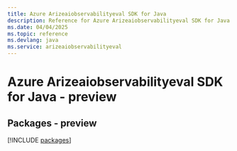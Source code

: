 ```yaml
---
title: Azure Arizeaiobservabilityeval SDK for Java
description: Reference for Azure Arizeaiobservabilityeval SDK for Java
ms.date: 04/04/2025
ms.topic: reference
ms.devlang: java
ms.service: arizeaiobservabilityeval
---
```

# Azure Arizeaiobservabilityeval SDK for Java - preview
## Packages - preview
[!INCLUDE [packages](arizeaiobservabilityeval-index.md)]